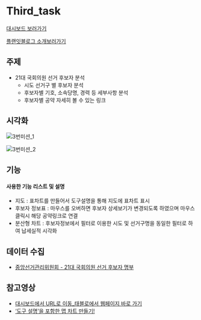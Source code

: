 # Third_task
[대시보드 보러가기](https://public.tableau.com/profile/.2852#!/vizhome/21_15866827157820/21)

[플랜잇블로그 소개보러가기](https://blog.naver.com/withplanit/221908049508)

## 주제
  - 21대 국회의원 선거 후보자 분석
    - 시도 선거구 별 후보자 분석
    - 후보자별 기호, 소속당명, 경력 등 세부사항 분석
    - 후보자별 공약 자세히 볼 수 있는 링크
    
## 시각화
![3번미션_1](https://user-images.githubusercontent.com/40276516/79065380-dc64b380-7cea-11ea-96d3-b273c323a37a.png)

![3번미션_2](https://user-images.githubusercontent.com/40276516/79065431-36657900-7ceb-11ea-891c-0993c20fc03a.png)

## 기능

#### 사용한 기능 리스트 및 설명
  - 지도 : 표차트를 만들어서 도구설명을 통해 지도에 표차트 표시
  - 후보자 정보표 : 마우스를 오버하면 후보자 상세보기가 변경되도록 하였으며 마우스 클릭시 해당 공약링크로 연결
  - 분산형 차트 : 후보자정보에서 필터로 이용한 시도 및 선거구명을 동일한 필터로 하여 납세실적 시각화

## 데이터 수집
- [중앙선거관리위원회 - 21대 국회의원 선거 후보자 명부](http://info.nec.go.kr/main/showDocument.xhtml?electionId=0020200415&topMenuId=CP&secondMenuId=CPRI03)

## 참고영상
  - [대시보드에서 URL로 이동_태블로에서 웹페이지 바로 가기](https://www.youtube.com/watch?v=R0tb_4b5mc4)
  - [‘도구 설명’을 포함한 맵 차트 만들기!](https://www.youtube.com/watch?v=_V7CKT-i-tw)
